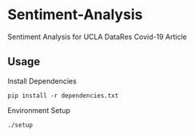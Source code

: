 # Sentiment-Analysis
Sentiment Analysis for UCLA DataRes Covid-19 Article

## Usage
Install Dependencies
```
pip install -r dependencies.txt
```
Environment Setup
```
./setup
```

